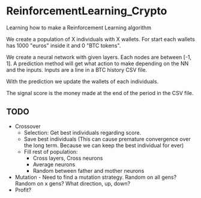 # ReinforcementLearning_Crypto
Learning how to make a Reinforcement Learning algorithm

We create a population of X individuals with X wallets.
For start each wallets has 1000 "euros" inside it and 0 "BTC tokens".

We create a neural network with given layers. Each nodes are between [-1, 1].
A prediction method will get what action to make depending on the NN and the inputs.
Inputs are a line in a BTC history CSV file.

With the prediction we update the wallets of each individuals.

The signal score is the money made at the end of the period in the CSV file.

## TODO
  
  - Crossover
    - Selection: Get best individuals regarding score.
    - Save best individuals (This can cause premature convergence over the long term. Because we can keep the best individual for ever)
    - Fill rest of population:
      - Cross layers, Cross neurons
      - Average neurons
      - Random between father and mother neurons
   - Mutation
    - Need to find a mutation strategy. Random on all gens? Random on x gens? What direction, up, down?
   - Profit?
